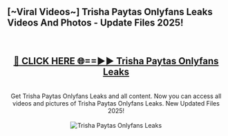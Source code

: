 <h2>[~Viral Videos~] Trisha Paytas Onlyfans Leaks Videos And Photos - Update Files 2025!</h2>
<br>
<div align="center">
<h2><a href="https://top-ai-tools.click/QrbHav" rel="nofollow">🔴 CLICK HERE 🌐==►► Trisha Paytas Onlyfans Leaks</a></h2>
<br>
Get Trisha Paytas Onlyfans Leaks and all content. Now you can access all videos and pictures of Trisha Paytas Onlyfans Leaks. New Updated Files 2025!
<br>
<br>
<a href="https://top-ai-tools.click/QrbHav" rel="nofollow" data-target="animated-image.originalLink"><img src="https://i.ibb.co.com/WyWwxjT/player-gif2.gif" alt="Trisha Paytas Onlyfans Leaks" style="max-width: 100%; display: inline-block;" data-target="animated-image.originalImage"></a>
</div>
<br>